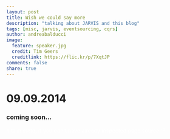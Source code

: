 ```yaml
---
layout: post
title: Wish we could say more
description: "talking about JARVIS and this blog"
tags: [misc, jarvis, eventsourcing, cqrs]
author: andreabalducci
image:
  feature: speaker.jpg
  credit: Tim Geers
  creditlink: https://flic.kr/p/7XqtJP
comments: false
share: true
---
```

# 09.09.2014

### coming soon...

<span style="color:white">hits in meta, if you don't have already inspected page source :P</span>
